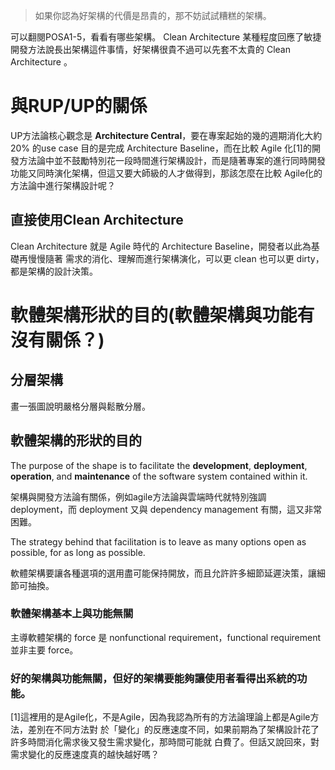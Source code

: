 
> 如果你認為好架構的代價是昂貴的，那不妨試試糟糕的架構。

可以翻閱POSA1-5，看看有哪些架構。
Clean Architecture 某種程度回應了敏捷開發方法說長出架構這件事情，好架構很貴不過可以先套不太貴的 Clean Architecture 。

# 與RUP/UP的關係 #
UP方法論核心觀念是 __Architecture Central__，要在專案起始的幾的週期消化大約 20% 的use case 目的是完成 Architecture Baseline，而在比較 Agile 化[1]的開發方法論中並不鼓勵特別花一段時間進行架構設計，而是隨著專案的進行同時開發功能又同時演化架構，但這又要大師級的人才做得到，那該怎麼在比較 Agile化的方法論中進行架構設計呢？
## 直接使用Clean Architecture ##
Clean Architecture 就是 Agile 時代的 Architecture Baseline，開發者以此為基礎再慢慢隨著
需求的消化、理解而進行架構演化，可以更 clean 也可以更 dirty，都是架構的設計決策。

# 軟體架構形狀的目的(軟體架構與功能有沒有關係？) #
## 分層架構 ##
畫一張圖說明嚴格分層與鬆散分層。

## 軟體架構的形狀的目的 ##
The purpose of the shape is to facilitate the __development__, __deployment__, __operation__, and __maintenance__ of the software system contained within it.

架構與開發方法論有關係，例如agile方法論與雲端時代就特別強調 deployment，而 deployment 又與 dependency management 有關，這又非常困難。

The strategy behind that facilitation is to leave as many options open as possible, for as long as possible.

軟體架構要讓各種選項的選用盡可能保持開放，而且允許許多細節延遲決策，讓細節可抽換。

### 軟體架構基本上與功能無關 ###
主導軟體架構的 force 是 nonfunctional requirement，functional requirement 並非主要 force。

### 好的架構與功能無關，但好的架構要能夠讓使用者看得出系統的功能。

[1]這裡用的是Agile化，不是Agile，因為我認為所有的方法論理論上都是Agile方法，差別在不同方法對
於「變化」的反應速度不同，如果前期為了架構設計花了許多時間消化需求後又發生需求變化，那時間可能就
白費了。但話又說回來，對需求變化的反應速度真的越快越好嗎？
